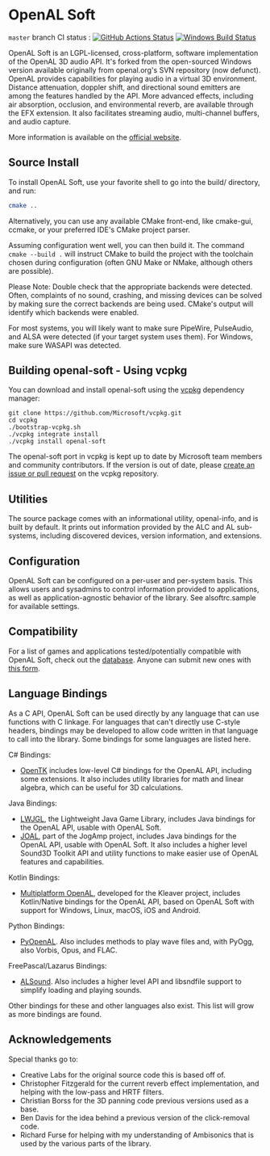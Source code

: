 OpenAL Soft
===========

`master` branch CI status : [![GitHub Actions Status](https://github.com/kcat/openal-soft/actions/workflows/ci.yml/badge.svg)](https://github.com/kcat/openal-soft/actions) [![Windows Build Status](https://ci.appveyor.com/api/projects/status/github/kcat/openal-soft?branch=master&svg=true)](https://ci.appveyor.com/api/projects/status/github/kcat/openal-soft?branch=master&svg=true)

OpenAL Soft is an LGPL-licensed, cross-platform, software implementation of the OpenAL 3D audio API. It's forked from the open-sourced Windows version available originally from openal.org's SVN repository (now defunct).
OpenAL provides capabilities for playing audio in a virtual 3D environment. Distance attenuation, doppler shift, and directional sound emitters are among the features handled by the API. More advanced effects, including air absorption, occlusion, and environmental reverb, are available through the EFX extension. It also facilitates streaming audio, multi-channel buffers, and audio capture.

More information is available on the [official website](http://openal-soft.org/).

Source Install
-------------
To install OpenAL Soft, use your favorite shell to go into the build/
directory, and run:

```bash
cmake ..
```

Alternatively, you can use any available CMake front-end, like cmake-gui,
ccmake, or your preferred IDE's CMake project parser.

Assuming configuration went well, you can then build it. The command
`cmake --build .` will instruct CMake to build the project with the toolchain
chosen during configuration (often GNU Make or NMake, although others are
possible).

Please Note: Double check that the appropriate backends were detected. Often,
complaints of no sound, crashing, and missing devices can be solved by making
sure the correct backends are being used. CMake's output will identify which
backends were enabled.

For most systems, you will likely want to make sure PipeWire, PulseAudio, and
ALSA were detected (if your target system uses them). For Windows, make sure
WASAPI was detected.


Building openal-soft - Using vcpkg
----------------------------------

You can download and install openal-soft using the [vcpkg](https://github.com/Microsoft/vcpkg) dependency manager:

    git clone https://github.com/Microsoft/vcpkg.git
    cd vcpkg
    ./bootstrap-vcpkg.sh
    ./vcpkg integrate install
    ./vcpkg install openal-soft

The openal-soft port in vcpkg is kept up to date by Microsoft team members and community contributors. If the version is out of date, please [create an issue or pull request](https://github.com/Microsoft/vcpkg) on the vcpkg repository.

Utilities
---------
The source package comes with an informational utility, openal-info, and is
built by default. It prints out information provided by the ALC and AL sub-
systems, including discovered devices, version information, and extensions.


Configuration
-------------

OpenAL Soft can be configured on a per-user and per-system basis. This allows
users and sysadmins to control information provided to applications, as well
as application-agnostic behavior of the library. See alsoftrc.sample for
available settings.

Compatibility
-------------

For a list of games and applications tested/potentially compatible with OpenAL Soft, check out the [database](https://airtable.com/appayGNkn3nSuXkaz/shrZP6E5xqQjsvplj?SEv24=b%3AWzAsWyJ1YTJPdCIsNixbInNlbDBzb0xqREpMSGZiWDdPIl0sIjJZUTBPIl0sWyJMWmpwWCIsMTUsbnVsbCwic3hUa3oiXV0&eCzZW=recG4ZJJzBf6Xn2Yg). Anyone can submit new ones with [this form](https://airtable.com/shrDpNmekxxwpAyQ1?prefill_Type=Game&prefill_Platform=Windows&prefill_Status=Playable&prefill_Backend=OpenAL&prefill_Renderer=OpenAL+Soft&prefill_Configuration=Headphone+Spatial+Audio).

Language Bindings
-----------------

As a C API, OpenAL Soft can be used directly by any language that can use
functions with C linkage. For languages that can't directly use C-style
headers, bindings may be developed to allow code written in that language to
call into the library. Some bindings for some languages are listed here.

C# Bindings:
* [OpenTK](https://opentk.net/) includes low-level C# bindings for the OpenAL
API, including some extensions. It also includes utility libraries for math and
linear algebra, which can be useful for 3D calculations.

Java Bindings:
* [LWJGL](https://github.com/LWJGL/lwjgl3), the Lightweight Java Game Library,
includes Java bindings for the OpenAL API, usable with OpenAL Soft.
* [JOAL](https://jogamp.org/joal/www/), part of the JogAmp project, includes
Java bindings for the OpenAL API, usable with OpenAL Soft. It also includes a
higher level Sound3D Toolkit API and utility functions to make easier use of
OpenAL features and capabilities.

Kotlin Bindings:
* [Multiplatform OpenAL](https://git.karmakrafts.dev/kk/multiplatform-openal), developed for the Kleaver project,
includes Kotlin/Native bindings for the OpenAL API, based on OpenAL Soft with support
for Windows, Linux, macOS, iOS and Android.

Python Bindings:
* [PyOpenAL](https://pypi.org/project/PyOpenAL/). Also includes methods to play
wave files and, with PyOgg, also Vorbis, Opus, and FLAC.

FreePascal/Lazarus Bindings:
* [ALSound](https://github.com/Lulu04/ALSound). Also includes a higher level
API and libsndfile support to simplify loading and playing sounds.

Other bindings for these and other languages also exist. This list will grow as
more bindings are found.


Acknowledgements
----------------

Special thanks go to:

 - Creative Labs for the original source code this is based off of.
 - Christopher Fitzgerald for the current reverb effect implementation, and
helping with the low-pass and HRTF filters.
 - Christian Borss for the 3D panning code previous versions used as a base.
 - Ben Davis for the idea behind a previous version of the click-removal code.
 - Richard Furse for helping with my understanding of Ambisonics that is used by
the various parts of the library.
